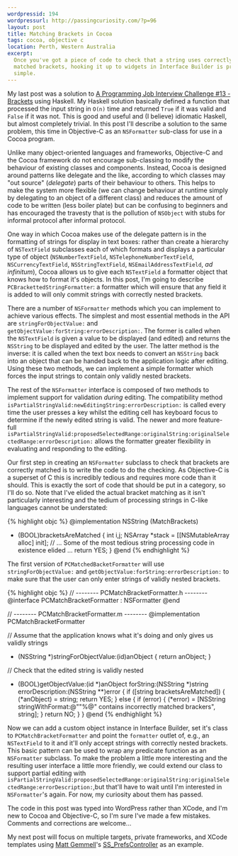 ```yaml
---
wordpressid: 194
wordpressurl: http://passingcuriosity.com/?p=96
layout: post
title: Matching Brackets in Cocoa
tags: cocoa, objective c
location: Perth, Western Australia
excerpt: 
  Once you've got a piece of code to check that a string uses correctly 
  matched brackets, hooking it up to widgets in Interface Builder is pretty
  simple.
---
```


My last post was a solution to [A Programming Job Interview Challenge #13 -
Brackets](http://www.dev102.com/2008/07/21/a-programming-job-interview-challenge-13-brackets/)
using Haskell. My Haskell solution basically defined a function that processed
the input string in `O(n)` time and returned `True` if it was valid and
`False` if it was not. This is good and useful and (I believe) idiomatic
Haskell, but almost completely trivial. In this post I'll describe a solution
to the same problem, this time in Objective-C as an `NSFormatter` sub-class
for use in a Cocoa program.

Unlike many object-oriented languages and frameworks, Objective-C and the
Cocoa framework do not encourage sub-classing to modify the behaviour of
existing classes and components. Instead, Cocoa is designed around patterns
like delegate and the like, according to which classes may "out source"
(*delegate*) parts of their behaviour to others. This helps to make the system
more flexible (we can change behaviour at runtime simply by delegating to an
object of a different class) and reduces the amount of code to be written
(less boiler plate) but can be confusing to beginners and has encouraged the
travesty that is the pollution of `NSObject` with stubs for informal protocol
after informal protocol.

One way in which Cocoa makes use of the delegate pattern is in the formatting
of strings for display in text boxes: rather than create a hierarchy of
`NSTextField` subclasses each of which formats and displays a particular type
of object (`NSNumberTextField`, `NSTelephoneNumberTextField`,
`NSCurrencyTextField`, `NSStringTextField`, `NSEmailAddressTextField`, *ad
infinitum*), Cocoa allows us to give each `NSTextField` a formatter object
that knows how to format it's objects. In this post, I'm going to describe
`PCBrackettedStringFormatter`: a formatter which will ensure that any field it
is added to will only commit strings with correctly nested brackets.

There are a number of `NSFormatter` methods which you can implement to achieve
various effects. The simplest and most essential methods in the API are
`stringForObjectValue:` and `getObjectValue:forString:errorDescription:`. The
former is called when the `NSTextField` is given a value to be displayed (and
edited) and returns the `NSString` to be displayed and edited by the user. The
latter method is the inverse: it is called when the text box needs to convert
an `NSString` back into an object that can be handed back to the application
logic after editing. Using these two methods, we can implement a simple
formatter which forces the input strings to contain only validly nested
brackets.

The rest of the `NSFormatter` interface is composed of two methods to
implement support for validation *during* editing. The compatibility method
`isPartialStringValid:newEditingString:errorDescription:` is called every time
the user presses a key whilst the editing cell has keyboard focus to determine
if the newly edited string is valid. The newer and more feature-full
`isPartialStringValid:proposedSelectedRange:originalString:originalSelectedRange:errorDescription:`
allows the formatter greater flexibility in evaluating and responding to the
editing.

Our first step in creating an `NSFormatter` subclass to check that brackets
are correctly matched is to write the code to do the checking. As Objective-C
is a superset of C this is incredibly tedious and requires more code than it
should. This is exactly the sort of code that should be put in a category, so
I'll do so. Note that I've elided the actual bracket matching as it isn't
particularly interesting and the tedium of processing strings in C-like
languages cannot be understated:

{% highlight objc %}
@implementation NSString (MatchBrackets)

- (BOOL)bracketsAreMatched {
	int i,j;
	NSArray *stack = [[NSMutableArray alloc] init];
	// ... Some of the most tedious string processing code in existence elided ...
	return YES;
}
@end
{% endhighlight %}

The first version of `PCMatchedBacketFormatter` will use
`stringForObjectValue:` and `getObjectValue:forString:errorDescription:` to
make sure that the user can only enter strings of validly nested brackets.

{% highlight objc %}
// -------- PCMatchBracketFormatter.h --------
@interface PCMatchBracketFormatter : NSFormatter
@end

// -------- PCMatchBracketFormatter.m --------
@implementation PCMatchBracketFormatter

// Assume that the application knows what it's doing and only gives us validly strings
- (NSString *)stringForObjectValue:(id)anObject {
	return anObject;
}

// Check that the edited string is validly nested
- (BOOL)getObjectValue:(id *)anObject forString:(NSString *)string errorDescription:(NSString **)error {
	if ([string bracketsAreMatched]) {
		(*anObject) = string;
		return YES;
	} else {
		if (error) {
			(*error) = [NSString stringWithFormat:@"\"%@\" contains incorrectly matched brackers", string];
		}
		return NO;
	}
}
@end
{% endhighlight %}

Now we can add a custom object instance in Interface Builder, set it's class
to `PCMatchBracketFormatter` and point the `formatter` outlet of, e.g., an
`NSTextField` to it and it'll only accept strings with correctly nested
brackets. This basic pattern can be used to wrap any predicate function as an
`NSFormatter` subclass. To make the problem a little more interesting and the
resulting user interface a little more friendly, we could extend our class to
support partial editing with
`isPartialStringValid:proposedSelectedRange:originalString:originalSelectedRange:errorDescription:`,but
that'll have to wait until I'm interested in `NSFormatter`'s again. For now,
my curiosity about them has passed.

The code in this post was typed into WordPress rather than XCode, and I'm new
to Cocoa and Objective-C, so I'm sure I've made a few mistakes. Comments and
corrections are welcome...

My next post will focus on multiple targets, private frameworks, and XCode
templates using [Matt Gemmell](http://mattgemmell.com/)'s
[SS_PrefsController](http://mattgemmell.com/source#ssprefscontroller) as an
example.
